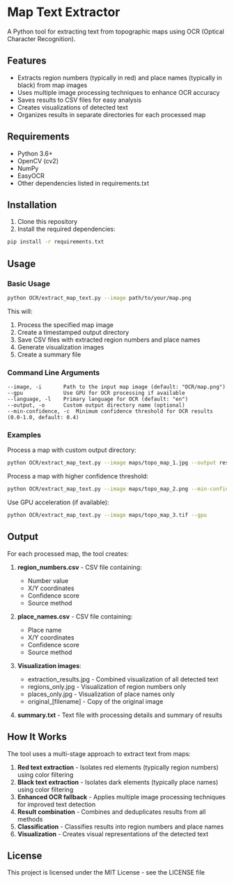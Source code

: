 # Map Text Extractor

A Python tool for extracting text from topographic maps using OCR (Optical Character Recognition).

## Features

- Extracts region numbers (typically in red) and place names (typically in black) from map images
- Uses multiple image processing techniques to enhance OCR accuracy
- Saves results to CSV files for easy analysis
- Creates visualizations of detected text
- Organizes results in separate directories for each processed map

## Requirements

- Python 3.6+
- OpenCV (cv2)
- NumPy
- EasyOCR
- Other dependencies listed in requirements.txt

## Installation

1. Clone this repository
2. Install the required dependencies:

```bash
pip install -r requirements.txt
```

## Usage

### Basic Usage

```bash
python OCR/extract_map_text.py --image path/to/your/map.png
```

This will:
1. Process the specified map image
2. Create a timestamped output directory
3. Save CSV files with extracted region numbers and place names
4. Generate visualization images
5. Create a summary file

### Command Line Arguments

```
--image, -i       Path to the input map image (default: "OCR/map.png")
--gpu             Use GPU for OCR processing if available
--language, -l    Primary language for OCR (default: "en")
--output, -o      Custom output directory name (optional)
--min-confidence, -c  Minimum confidence threshold for OCR results (0.0-1.0, default: 0.4)
```

### Examples

Process a map with custom output directory:
```bash
python OCR/extract_map_text.py --image maps/topo_map_1.jpg --output results/topo_map_1
```

Process a map with higher confidence threshold:
```bash
python OCR/extract_map_text.py --image maps/topo_map_2.png --min-confidence 0.6
```

Use GPU acceleration (if available):
```bash
python OCR/extract_map_text.py --image maps/topo_map_3.tif --gpu
```

## Output

For each processed map, the tool creates:

1. **region_numbers.csv** - CSV file containing:
   - Number value
   - X/Y coordinates
   - Confidence score
   - Source method

2. **place_names.csv** - CSV file containing:
   - Place name
   - X/Y coordinates
   - Confidence score
   - Source method

3. **Visualization images**:
   - extraction_results.jpg - Combined visualization of all detected text
   - regions_only.jpg - Visualization of region numbers only
   - places_only.jpg - Visualization of place names only
   - original_[filename] - Copy of the original image

4. **summary.txt** - Text file with processing details and summary of results

## How It Works

The tool uses a multi-stage approach to extract text from maps:

1. **Red text extraction** - Isolates red elements (typically region numbers) using color filtering
2. **Black text extraction** - Isolates dark elements (typically place names) using color filtering
3. **Enhanced OCR fallback** - Applies multiple image processing techniques for improved text detection
4. **Result combination** - Combines and deduplicates results from all methods
5. **Classification** - Classifies results into region numbers and place names
6. **Visualization** - Creates visual representations of the detected text

## License

This project is licensed under the MIT License - see the LICENSE file
